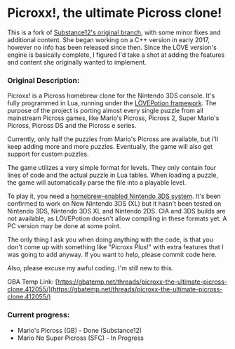 # Picroxx!, the ultimate Picross clone!

This is a fork of [Substance12's original branch](https://github.com/Substance12/Picroxx), with some minor fixes and additional content. She began working on a C++ version in early 2017, however no info has been released since then. Since the LÖVE version's engine is basically complete, I figured I'd take a shot at adding the features and content she originally wanted to implement.

### Original Description:

Picroxx! is a Picross homebrew clone for the Nintendo 3DS console. It's fully programmed in Lua, running under the [LÖVEPotion framework](https://github.com/VideahGams/LovePotion). The purpose of the project is porting almost every single puzzle from all mainstream Picross games, like Mario's Picross, Picross 2, Super Mario's Picross, Picross DS and the Picross e series.

Currently, only half the puzzles from Mario's Picross are available, but i'll keep adding more and more puzzles. Eventually, the game will also get support for custom puzzles.

The game utilizes a very simple format for levels. They only contain four lines of code and the actual puzzle in Lua tables. When loading a puzzle, the game will automatically parse the file into a playable level.

To play it, you need a [homebrew-enabled Nintendo 3DS system](http://smealum.github.io/3ds/). It's been confirmed to work on New Nintendo 3DS (XL) but it hasn't been tested on Nintendo 3DS, Nintendo 3DS XL and Nintendo 2DS. CIA and 3DS builds are not available, as LÖVEPotion doesn't allow compiling in these formats yet. A PC version may be done at some point.

The only thing I ask you when doing anything with the code, is that you don't come up with something like "Picroxx Plus!" with extra features that I was going to add anyway. If you want to help, please commit code here.

Also, please excuse my awful coding. I'm still new to this.

GBA Temp Link: [https://gbatemp.net/threads/picroxx-the-ultimate-picross-clone.412055/](https://gbatemp.net/threads/picroxx-the-ultimate-picross-clone.412055/)
</br>
### Current progress:
- Mario's Picross (GB) - Done (Substance12)
- Mario No Super Picross (SFC) - In Progress
